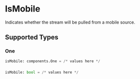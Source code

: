 # IsMobile

Indicates whether the stream will be pulled from a mobile source.


## Supported Types

### One

```python
isMobile: components.One = /* values here */
```

### 

```python
isMobile: bool = /* values here */
```

